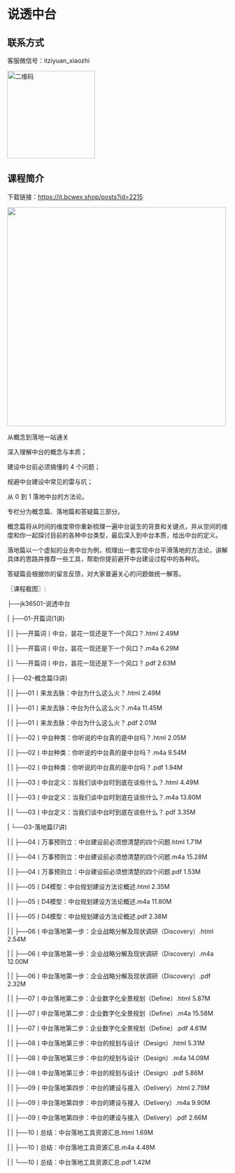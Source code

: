 # 说透中台  

## 联系方式

客服微信号：itziyuan_xiaozhi

<img src="https://ziyuanyun.oss-cn-guangzhou.aliyuncs.com/common/20240614073449/666b82192834a.jpg" width="200" height="200" alt="二维码">

## 课程简介

下载链接：https://it.bcwex.shop/posts?id=2215

<img src="https://ziyuanyun.oss-cn-guangzhou.aliyuncs.com/yun/20240515183730/6644906ac2a46.jpg" width="500" alt="">

  从概念到落地一站通关

 深入理解中台的概念与本质；

 建设中台前必须搞懂的 4 个问题；

 规避中台建设中常见的雷与坑；

 从 0 到 1 落地中台的方法论。

 专栏分为概念篇、落地篇和答疑篇三部分。

 概念篇将从时间的维度带你重新梳理一遍中台诞生的背景和关键点，并从空间的维度和你一起探讨目前的各种中台类型，最后深入到中台本质，给出中台的定义。

 落地篇以一个虚拟的业务中台为例，梳理出一套实现中台平滑落地的方法论，讲解具体的思路并推荐一些工具，帮助你提前避开中台建设过程中的各种坑。

 答疑篇会根据你的留言反馈，对大家普遍关心的问题做统一解答。

 〖课程截图〗:

  ├──jk36501-说透中台

 | ├──01-开篇词(1讲)

 | | ├──开篇词丨中台，昙花一现还是下一个风口？.html 2.49M

 | | ├──开篇词丨中台，昙花一现还是下一个风口？.m4a 6.29M

 | | └──开篇词丨中台，昙花一现还是下一个风口？.pdf 2.63M

 | ├──02-概念篇(3讲)

 | | ├──01丨来龙去脉：中台为什么这么火？.html 2.49M

 | | ├──01丨来龙去脉：中台为什么这么火？.m4a 11.45M

 | | ├──01丨来龙去脉：中台为什么这么火？.pdf 2.01M

 | | ├──02丨中台种类：你听说的中台真的是中台吗？.html 2.05M

 | | ├──02丨中台种类：你听说的中台真的是中台吗？.m4a 9.54M

 | | ├──02丨中台种类：你听说的中台真的是中台吗？.pdf 1.94M

 | | ├──03丨中台定义：当我们谈中台时到底在谈些什么？.html 4.49M

 | | ├──03丨中台定义：当我们谈中台时到底在谈些什么？.m4a 13.80M

 | | └──03丨中台定义：当我们谈中台时到底在谈些什么？.pdf 3.35M

 | └──03-落地篇(7讲)

 | | ├──04丨万事预则立：中台建设前必须想清楚的四个问题.html 1.71M

 | | ├──04丨万事预则立：中台建设前必须想清楚的四个问题.m4a 15.28M

 | | ├──04丨万事预则立：中台建设前必须想清楚的四个问题.pdf 1.53M

 | | ├──05丨D4模型：中台规划建设方法论概述.html 2.35M

 | | ├──05丨D4模型：中台规划建设方法论概述.m4a 11.80M

 | | ├──05丨D4模型：中台规划建设方法论概述.pdf 2.38M

 | | ├──06丨中台落地第一步：企业战略分解及现状调研（Discovery）.html 2.54M

 | | ├──06丨中台落地第一步：企业战略分解及现状调研（Discovery）.m4a 12.00M

 | | ├──06丨中台落地第一步：企业战略分解及现状调研（Discovery）.pdf 2.32M

 | | ├──07丨中台落地第二步：企业数字化全景规划（Define）.html 5.87M

 | | ├──07丨中台落地第二步：企业数字化全景规划（Define）.m4a 15.58M

 | | ├──07丨中台落地第二步：企业数字化全景规划（Define）.pdf 4.61M

 | | ├──08丨中台落地第三步：中台的规划与设计（Design）.html 5.31M

 | | ├──08丨中台落地第三步：中台的规划与设计（Design）.m4a 14.09M

 | | ├──08丨中台落地第三步：中台的规划与设计（Design）.pdf 5.86M

 | | ├──09丨中台落地第四步：中台的建设与接入（Delivery）.html 2.79M

 | | ├──09丨中台落地第四步：中台的建设与接入（Delivery）.m4a 9.90M

 | | ├──09丨中台落地第四步：中台的建设与接入（Delivery）.pdf 2.66M

 | | ├──10丨总结：中台落地工具资源汇总.html 1.69M

 | | ├──10丨总结：中台落地工具资源汇总.m4a 4.48M

 | | └──10丨总结：中台落地工具资源汇总.pdf 1.42M

  